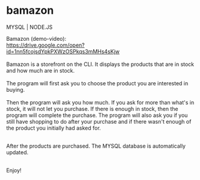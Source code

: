 # bamazon
MYSQL  |  NODE.JS

Bamazon (demo-video):<br>
https://drive.google.com/open?id=1nn5fcojsdYpkPXWzOSPkqs3mMHs4sKjw <br>
<br>
Bamazon is a storefront on the CLI. It displays the products that are in stock and how much are in stock. 
<br><br>
The program will first ask you to choose the product you are interested in buying.<br><br>
Then the program will ask you how much. If you ask for more than what's in stock, it will not let you purchase. If there is enough in stock, then the program will complete the purchase. The program will also ask you if you still have shopping to do after your purchase and if there wasn't enough of the product you initially had asked for. <br><br>

After the products are purchased. The MYSQL database is automatically updated. <br><br>

Enjoy!

